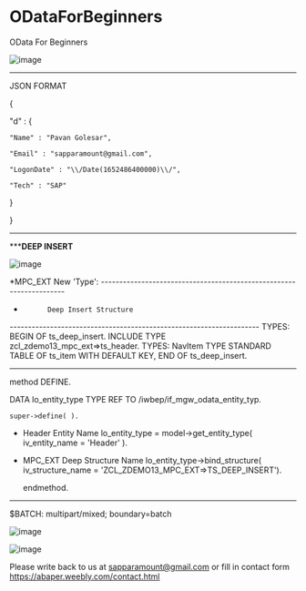 # ODataForBeginners
OData For Beginners

![image](https://user-images.githubusercontent.com/25543125/190910988-24e03abc-c684-4f5b-9c75-f250b7208278.png)
_________________________________________________________________________________________________________________________________________________________________
JSON FORMAT

{

  "d" : {
  
    "Name" : "Pavan Golesar",
    
    "Email" : "sapparamount@gmail.com",
    
    "LogonDate" : "\\/Date(1652486400000)\\/",
    
    "Tech" : "SAP"
    
}

}

_________________________________________________________________________________________________________________________________________________________________

*****************DEEP INSERT**************

![image](https://user-images.githubusercontent.com/25543125/191527130-67d8c3a0-798c-4e47-9f16-aa9cfaa9fb8b.png)


*MPC_EXT New 'Type':
*--------------------------------------------------------------------*
*           Deep Insert Structure
*--------------------------------------------------------------------*
  TYPES: BEGIN OF ts_deep_insert.
           INCLUDE TYPE zcl_zdemo13_mpc_ext=>ts_header.
  TYPES: NavItem TYPE STANDARD TABLE OF ts_item WITH DEFAULT KEY,
         END OF ts_deep_insert.

________________________________________________________________________________________________________________________________________________
  method DEFINE.

DATA lo_entity_type TYPE REF TO /iwbep/if_mgw_odata_entity_typ.

    super->define( ).

* Header Entity Name
    lo_entity_type = model->get_entity_type( iv_entity_name = 'Header' ).

* MPC_EXT Deep Structure Name
    lo_entity_type->bind_structure( iv_structure_name = 'ZCL_ZDEMO13_MPC_EXT=>TS_DEEP_INSERT').

  endmethod.
________________________________________________________________________________________________________________________________________________  

$BATCH: multipart/mixed; boundary=batch

![image](https://user-images.githubusercontent.com/25543125/190911060-d4189297-7e9c-41de-be77-c308174b0f5b.png)

![image](https://user-images.githubusercontent.com/25543125/190911872-2d3b1c24-fc34-40b2-b936-07619701f675.png)

Please write back to us at sapparamount@gmail.com or fill in contact form https://abaper.weebly.com/contact.html
